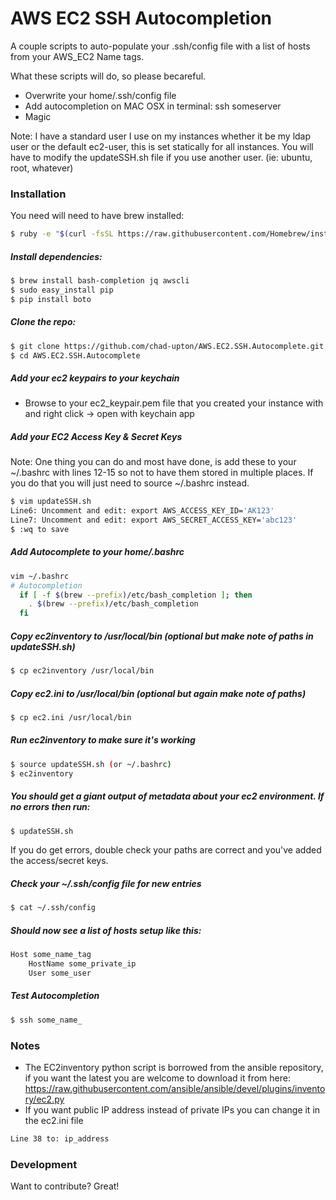 # AWS EC2 SSH Autocompletion

A couple scripts to auto-populate your .ssh/config file with a list of hosts from your AWS_EC2 Name tags.

What these scripts will do, so please becareful.
  - Overwrite your home/.ssh/config file
  - Add autocompletion on MAC OSX in terminal:  ssh someserver
  - Magic


Note: I have a standard user I use on my instances whether it be my ldap user or the default ec2-user, this is set statically for all instances.  You will have to modify the updateSSH.sh file if you use another user. (ie: ubuntu, root, whatever)

### Installation

You need will need to have brew installed:
```sh
$ ruby -e "$(curl -fsSL https://raw.githubusercontent.com/Homebrew/install/master/install)"
```

##### Install dependencies:
```sh
$ brew install bash-completion jq awscli
$ sudo easy_install pip
$ pip install boto
```

##### Clone the repo:
```sh
$ git clone https://github.com/chad-upton/AWS.EC2.SSH.Autocomplete.git
$ cd AWS.EC2.SSH.Autocomplete
```

##### Add your ec2 keypairs to your keychain
* Browse to your ec2_keypair.pem file that you created your instance with and right click -> open with keychain app

##### Add your EC2 Access Key & Secret Keys
Note: One thing you can do and most have done, is add these to your ~/.bashrc with lines 12-15 so not to have them stored in multiple places.  If you do that you will just need to source ~/.bashrc instead.
```sh
$ vim updateSSH.sh
Line6: Uncomment and edit: export AWS_ACCESS_KEY_ID='AK123'
Line7: Uncomment and edit: export AWS_SECRET_ACCESS_KEY='abc123'
$ :wq to save
```
##### Add Autocomplete to your home/.bashrc
```sh
vim ~/.bashrc
# Autocompletion
  if [ -f $(brew --prefix)/etc/bash_completion ]; then
    . $(brew --prefix)/etc/bash_completion
  fi
```

##### Copy ec2inventory to /usr/local/bin (optional but make note of paths in updateSSH.sh)
```sh
$ cp ec2inventory /usr/local/bin
```

##### Copy ec2.ini to /usr/local/bin (optional but again make note of paths)
```sh
$ cp ec2.ini /usr/local/bin
```

##### Run ec2inventory to make sure it's working
```sh
$ source updateSSH.sh (or ~/.bashrc)
$ ec2inventory
```

##### You should get a giant output of metadata about your ec2 environment.  If no errors then run:
```sh
$ updateSSH.sh
```
If you do get errors, double check your paths are correct and you've added the access/secret keys.

##### Check your ~/.ssh/config file for new entries
```sh
$ cat ~/.ssh/config
```

##### Should now see a list of hosts setup like this:
```sh
Host some_name_tag
    HostName some_private_ip
    User some_user
```

##### Test Autocompletion
```sh
$ ssh some_name_
```

### Notes

* The EC2inventory python script is borrowed from the ansible repository, if you want the latest you are welcome to download it from here: https://raw.githubusercontent.com/ansible/ansible/devel/plugins/inventory/ec2.py
* If you want public IP address instead of private IPs you can change it in the ec2.ini file

```sh
Line 38 to: ip_address
```

### Development

Want to contribute? Great!



